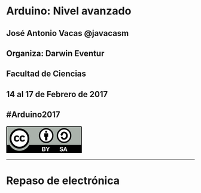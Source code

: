 # Arduino: Nivel avanzado


## José Antonio Vacas @javacasm
## Organiza: Darwin Eventur
## Facultad de Ciencias
## 14 al 17 de Febrero de 2017
##								#Arduino2017

![CC](../images/Licencia_CC_peque.png)

* * *

# Repaso de electrónica
